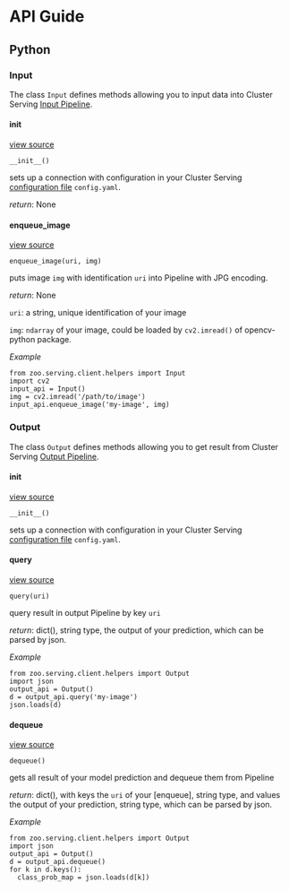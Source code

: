 # API Guide

## Python 

### Input
The class `Input` defines methods allowing you to input data into Cluster Serving [Input Pipeline]().

#### __init__

[view source]()

```
__init__()
```
sets up a connection with configuration in your Cluster Serving [configuration file]() `config.yaml`.

_return_: None

#### enqueue_image
[view source]()

```
enqueue_image(uri, img)
```
puts image `img` with identification `uri` into Pipeline with JPG encoding.

_return_: None

`uri`: a string, unique identification of your image

`img`: `ndarray` of your image, could be loaded by `cv2.imread()` of opencv-python package.

_Example_
```
from zoo.serving.client.helpers import Input
import cv2
input_api = Input()
img = cv2.imread('/path/to/image')
input_api.enqueue_image('my-image', img)
```

### Output
The class `Output` defines methods allowing you to get result from Cluster Serving [Output Pipeline]().
#### __init__
[view source]()

```
__init__()
```
sets up a connection with configuration in your Cluster Serving [configuration file]() `config.yaml`.
#### query
[view source]()

```
query(uri)
```
query result in output Pipeline by key `uri`

_return_: dict(), string type, the output of your prediction, which can be parsed by json.

_Example_
```
from zoo.serving.client.helpers import Output
import json
output_api = Output()
d = output_api.query('my-image') 
json.loads(d)
```

#### dequeue
[view source]()

```
dequeue()
```
gets all result of your model prediction and dequeue them from Pipeline

_return_: dict(), with keys the `uri` of your [enqueue], string type, and values the output of your prediction, string type, which can be parsed by json.

_Example_
```
from zoo.serving.client.helpers import Output
import json
output_api = Output()
d = output_api.dequeue()
for k in d.keys():
  class_prob_map = json.loads(d[k])
```



